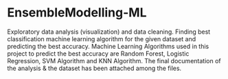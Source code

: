 # EnsembleModelling-ML
Exploratory data analysis (visualization) and data cleaning. Finding best classification machine learning algorithm for the given dataset and predicting the best accuracy.
Machine Learning Algorithms used in this project to predict the best accuracy are Random Forest, Logistic Regression, SVM Algorithm and KNN Algorithm.
The final documentation of the analysis & the dataset has been attached among the files.
